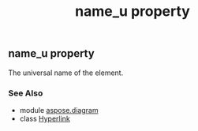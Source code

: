 ﻿---
title: name_u property
second_title: Aspose.Diagram for Python via .NET API References
description: 
type: docs
weight: 120
url: /python-net/aspose.diagram/hyperlink/name_u/
is_root: false
---

## name_u property


The universal name of the element.

### See Also
* module [aspose.diagram](../../)
* class [Hyperlink](/diagram/python-net/aspose.diagram/hyperlink)
